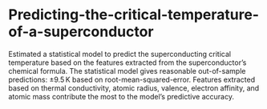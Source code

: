 # Predicting-the-critical-temperature-of-a-superconductor
Estimated a statistical model to predict the superconducting critical temperature based on the features extracted from the superconductor’s chemical formula. The statistical model gives reasonable out-of-sample predictions: ±9.5 K based on root-mean-squared-error. Features extracted based on thermal conductivity, atomic radius, valence, electron affinity, and atomic mass contribute the most to the model’s predictive accuracy.

